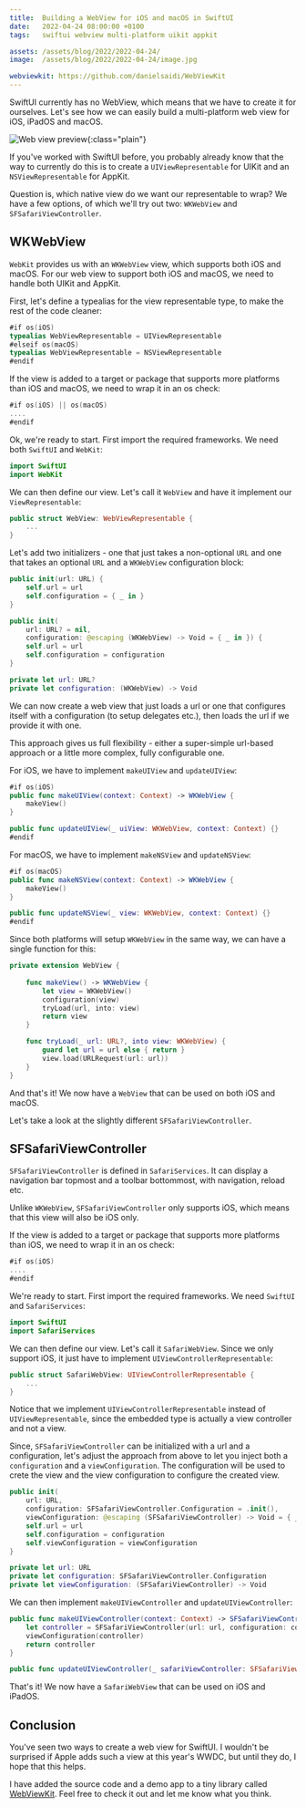 ```yaml
---
title:  Building a WebView for iOS and macOS in SwiftUI
date:   2022-04-24 08:00:00 +0100
tags:   swiftui webview multi-platform uikit appkit

assets: /assets/blog/2022/2022-04-24/
image:  /assets/blog/2022/2022-04-24/image.jpg

webviewkit: https://github.com/danielsaidi/WebViewKit
---
```


SwiftUI currently has no WebView, which means that we have to create it for ourselves. Let's see how we can easily build a multi-platform web view for iOS, iPadOS and macOS.

![Web view preview]({{page.assets}}title.png){:class="plain"}

If you've worked with SwiftUI before, you probably already know that the way to currently do this is to create a `UIViewRepresentable` for UIKit and an `NSViewRepresentable` for AppKit.

Question is, which native view do we want our representable to wrap? We have a few options, of which we'll try out two: `WKWebView` and `SFSafariViewController`.


## WKWebView

`WebKit` provides us with an `WKWebView` view, which supports both iOS and macOS. For our web view to support both iOS and macOS, we need to handle both UIKit and AppKit.

First, let's define a typealias for the view representable type, to make the rest of the code cleaner:

```swift
#if os(iOS)
typealias WebViewRepresentable = UIViewRepresentable
#elseif os(macOS)
typealias WebViewRepresentable = NSViewRepresentable
#endif
```

If the view is added to a target or package that supports more platforms than iOS and macOS, we need to wrap it in an os check:

```swift
#if os(iOS) || os(macOS)
....
#endif
```

Ok, we're ready to start. First import the required frameworks. We need both `SwiftUI` and `WebKit`:

```swift
import SwiftUI
import WebKit
```

We can then define our view. Let's call it `WebView` and have it implement our `ViewRepresentable`:

```swift
public struct WebView: WebViewRepresentable {
    ...
}
```

Let's add two initializers - one that just takes a non-optional `URL` and one that takes an optional `URL` and a `WKWebView` configuration block:

```swift
public init(url: URL) {
    self.url = url
    self.configuration = { _ in }
}

public init(
    url: URL? = nil,
    configuration: @escaping (WKWebView) -> Void = { _ in }) {
    self.url = url
    self.configuration = configuration
}

private let url: URL?
private let configuration: (WKWebView) -> Void
```

We can now create a web view that just loads a url or one that configures itself with a configuration (to setup delegates etc.), then loads the url if we provide it with one.

This approach gives us full flexibility - either a super-simple url-based approach or a little more complex, fully configurable one.

For iOS, we have to implement `makeUIView` and `updateUIView`:

```swift
#if os(iOS)
public func makeUIView(context: Context) -> WKWebView {
    makeView()
}

public func updateUIView(_ uiView: WKWebView, context: Context) {}
#endif
```

For macOS, we have to implement `makeNSView` and `updateNSView`:

```swift
#if os(macOS)
public func makeNSView(context: Context) -> WKWebView {
    makeView()
}

public func updateNSView(_ view: WKWebView, context: Context) {}
#endif
```

Since both platforms will setup `WKWebView` in the same way, we can have a single function for this:

```swift
private extension WebView {
    
    func makeView() -> WKWebView {
        let view = WKWebView()
        configuration(view)
        tryLoad(url, into: view)
        return view
    }

    func tryLoad(_ url: URL?, into view: WKWebView) {
        guard let url = url else { return }
        view.load(URLRequest(url: url))
    }
}
```

And that's it! We now have a `WebView` that can be used on both iOS and macOS.

Let's take a look at the slightly different `SFSafariViewController`.


## SFSafariViewController

`SFSafariViewController` is defined in `SafariServices`. It can display a navigation bar topmost and a toolbar bottommost, with navigation, reload etc.

Unlike `WKWebView`, `SFSafariViewController` only supports iOS, which means that this view will also be iOS only.

If the view is added to a target or package that supports more platforms than iOS, we need to wrap it in an os check:

```swift
#if os(iOS)
....
#endif
```

We're ready to start. First import the required frameworks. We need `SwiftUI` and `SafariServices`:

```swift
import SwiftUI
import SafariServices
```

We can then define our view. Let's call it `SafariWebView`. Since we only support iOS, it just have to implement `UIViewControllerRepresentable`:

```swift
public struct SafariWebView: UIViewControllerRepresentable {
    ...
}
```

Notice that we implement `UIViewControllerRepresentable` instead of `UIViewRepresentable`, since the embedded type is actually a view controller and not a view.

Since, `SFSafariViewController` can be initialized with a url and a configuration, let's adjust the approach from above to let you inject both a `configuration` and a `viewConfiguration`. The configuration will be used to crete the view and the view configuration to configure the created view.

```swift
public init(
    url: URL,
    configuration: SFSafariViewController.Configuration = .init(),
    viewConfiguration: @escaping (SFSafariViewController) -> Void = { _ in }) {
    self.url = url
    self.configuration = configuration
    self.viewConfiguration = viewConfiguration
}

private let url: URL
private let configuration: SFSafariViewController.Configuration
private let viewConfiguration: (SFSafariViewController) -> Void
```

We can then implement `makeUIViewController` and `updateUIViewController`:

```swift
public func makeUIViewController(context: Context) -> SFSafariViewController {
    let controller = SFSafariViewController(url: url, configuration: configuration)
    viewConfiguration(controller)
    return controller
}

public func updateUIViewController(_ safariViewController: SFSafariViewController, context: Context) {}
```

That's it! We now have a `SafariWebView` that can be used on iOS and iPadOS.


## Conclusion

You've seen two ways to create a web view for SwiftUI. I wouldn't be surprised if Apple adds such a view at this year's WWDC, but until they do, I hope that this helps.

I have added the source code and a demo app to a tiny library called [WebViewKit]({{page.webviewkit}}). Feel free to check it out and let me know what you think.